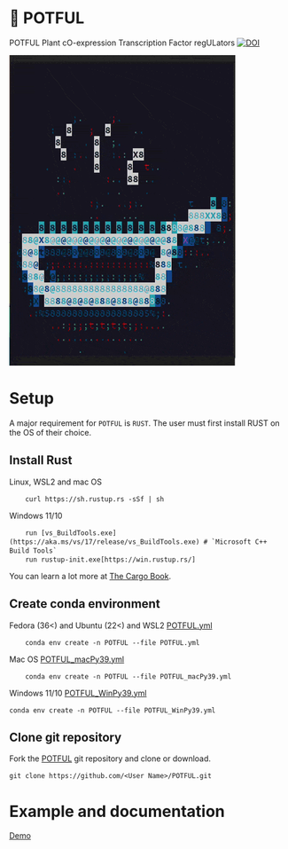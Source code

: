 # :stew: POTFUL
POTFUL Plant cO-expression Transcription Factor regULators
<a href="https://doi.org/10.5281/zenodo.6800259"><img src="https://zenodo.org/badge/DOI/10.5281/zenodo.6800259.svg" alt="DOI"></a>


![](POTFUL_Animate/POTFUL.gif)


# Setup
A major requirement for `POTFUL` is `RUST`. The user must first install RUST on the OS of their choice.

## Install Rust
Linux, WSL2 and mac OS
```{tab-item} 
    curl https://sh.rustup.rs -sSf | sh
```

Windows 11/10
```{tab-item} 
    run [vs_BuildTools.exe](https://aka.ms/vs/17/release/vs_BuildTools.exe) # `Microsoft C++ Build Tools`
    run rustup-init.exe[https://win.rustup.rs/]
```



You can learn a lot more at [The Cargo Book](https://doc.rust-lang.org/cargo/getting-started/installation.html). 


## Create conda environment

Fedora (36<) and Ubuntu (22<) and WSL2
[POTFUL.yml](https://github.com/nilesh-iiita/POTFUL/blob/main/POTFUL.yml)
```{tab-item} 
    conda env create -n POTFUL --file POTFUL.yml
```
Mac OS
[POTFUL_macPy39.yml](https://github.com/nilesh-iiita/POTFUL/blob/main/POTFUL_macPy39.yml)
```{tab-item} 
    conda env create -n POTFUL --file POTFUL_macPy39.yml
```

Windows 11/10
[POTFUL_WinPy39.yml](https://github.com/nilesh-iiita/POTFUL/blob/main/POTFUL_WinPy39.yml)
```{tab-item} 
conda env create -n POTFUL --file POTFUL_WinPy39.yml
```


## Clone git repository

Fork the [POTFUL](https://github.com/nilesh-iiita/POTFUL) git repository and clone or download.

    git clone https://github.com/<User Name>/POTFUL.git


# Example and documentation
[Demo](https://nilesh-iiita.github.io/POTFUL/intro.html)

